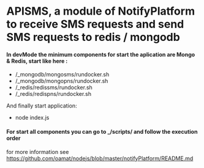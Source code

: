# APISMS, a module of NotifyPlatform to receive SMS requests and send SMS requests to redis / mongodb

#### In devMode the minimum components for start the aplication are Mongo & Redis, start like here :
- /_mongodb/mongosms/rundocker.sh 
- /_mongodb/mongopns/rundocker.sh 
- /_redis/redissms/rundocker.sh
- /_redis/redispns/rundocker.sh

And finally start application: 
- node index.js

#### For start all components you can go to _/scripts/ and follow the execution order

for more information see  https://github.com/oamat/nodejs/blob/master/notifyPlatform/README.md
